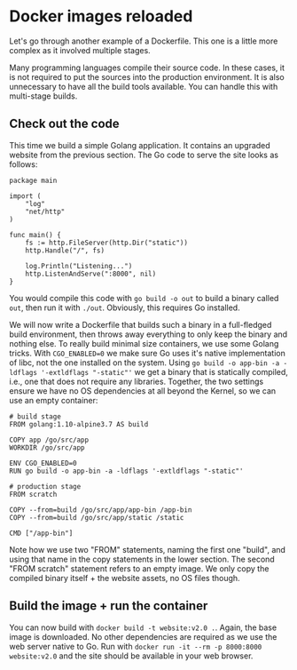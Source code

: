 # Docker images reloaded

Let's go through another example of a Dockerfile.
This one is a little more complex as it involved multiple stages.

Many programming languages compile their source code.
In these cases, it is not required to put the sources into the production environment.
It is also unnecessary to have all the build tools available.
You can handle this with multi-stage builds.

## Check out the code

This time we build a simple Golang application.
It contains an upgraded website from the previous section.
The Go code to serve the site looks as follows:

```
package main

import (
	"log"
	"net/http"
)

func main() {
	fs := http.FileServer(http.Dir("static"))
	http.Handle("/", fs)

	log.Println("Listening...")
	http.ListenAndServe(":8000", nil)
}
```

You would compile this code with `go build -o out` to build a binary called `out`, then run it with `./out`.
Obviously, this requires Go installed.

We will now write a Dockerfile that builds such a binary in a full-fledged build environment, then throws away everything to only keep the binary and nothing else.
To really build minimal size containers, we use some Golang tricks.
With `CGO_ENABLED=0` we make sure Go uses it's native implementation of libc, not the one installed on the system.
Using `go build -o app-bin -a -ldflags '-extldflags "-static"'` we get a binary that is statically compiled, i.e., one that does not require any libraries.
Together, the two settings ensure we have no OS dependencies at all beyond the Kernel, so we can use an empty container:

```
# build stage
FROM golang:1.10-alpine3.7 AS build

COPY app /go/src/app
WORKDIR /go/src/app

ENV CGO_ENABLED=0
RUN go build -o app-bin -a -ldflags '-extldflags "-static"'

# production stage
FROM scratch

COPY --from=build /go/src/app/app-bin /app-bin
COPY --from=build /go/src/app/static /static

CMD ["/app-bin"]
```

Note how we use two "FROM" statements, naming the first one "build", and using that name in the copy statements in the lower section.
The second "FROM scratch" statement refers to an empty image.
We only copy the compiled binary itself + the website assets, no OS files though.

## Build the image + run the container

You can now build with `docker build -t website:v2.0 .`.
Again, the base image is downloaded.
No other dependencies are required as we use the web server native to Go.
Run with `docker run -it --rm -p 8000:8000 website:v2.0` and the site should be available in your web browser.





